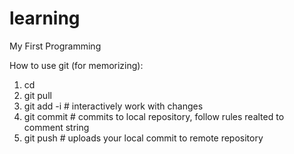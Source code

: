 learning
========

My First Programming 

How to use git (for memorizing):

1. cd <repo folder>
2. git pull
3. git add -i # interactively work with changes
4. git commit # commits to local repository, follow rules realted to comment string
5. git push # uploads your local commit to remote repository
